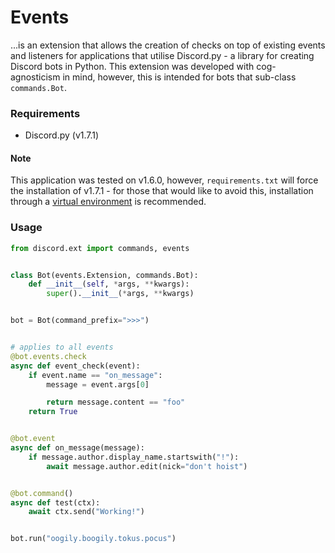 # Events
...is an extension that allows the creation of checks on top of existing events and listeners for applications that utilise Discord.py - a library for creating Discord bots in Python. This extension was developed with cog-agnosticism in mind, however, this is intended for bots that sub-class `commands.Bot`.

### Requirements
- Discord.py (v1.7.1)

#### Note
This application was tested on v1.6.0, however, `requirements.txt` will force the installation of v1.7.1 - for those that would like to avoid this, installation through a [virtual environment](https://realpython.com/python-virtual-environments-a-primer/) is recommended.

### Usage
```py
from discord.ext import commands, events


class Bot(events.Extension, commands.Bot):
    def __init__(self, *args, **kwargs):
        super().__init__(*args, **kwargs)


bot = Bot(command_prefix=">>>")


# applies to all events
@bot.events.check
async def event_check(event):
    if event.name == "on_message":
        message = event.args[0]

        return message.content == "foo"
    return True


@bot.event
async def on_message(message):
    if message.author.display_name.startswith("!"):
        await message.author.edit(nick="don't hoist")


@bot.command()
async def test(ctx):
    await ctx.send("Working!")


bot.run("oogily.boogily.tokus.pocus")
```
